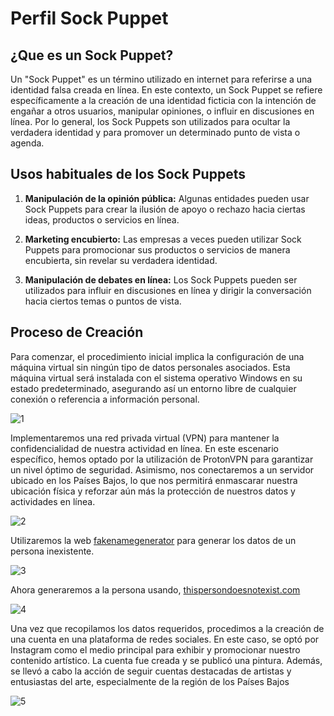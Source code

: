 # Perfil Sock Puppet
## ¿Que es un Sock Puppet?
Un "Sock Puppet" es un término utilizado en internet para referirse a una identidad falsa creada en línea. En este contexto, un Sock Puppet se refiere específicamente a la creación de una identidad ficticia con la intención de engañar a otros usuarios, manipular opiniones, o influir en discusiones en línea. Por lo general, los Sock Puppets son utilizados para ocultar la verdadera identidad y para promover un determinado punto de vista o agenda.

## Usos habituales de los Sock Puppets

1. **Manipulación de la opinión pública:** Algunas entidades pueden usar Sock Puppets para crear la ilusión de apoyo o rechazo hacia ciertas ideas, productos o servicios en línea.

2. **Marketing encubierto:** Las empresas a veces pueden utilizar Sock Puppets para promocionar sus productos o servicios de manera encubierta, sin revelar su verdadera identidad.

3. **Manipulación de debates en línea:** Los Sock Puppets pueden ser utilizados para influir en discusiones en línea y dirigir la conversación hacia ciertos temas o puntos de vista.

## Proceso de Creación

Para comenzar, el procedimiento inicial implica la configuración de una máquina virtual sin ningún tipo de datos personales asociados. Esta máquina virtual será instalada con el sistema operativo Windows en su estado predeterminado, asegurando así un entorno libre de cualquier conexión o referencia a información personal.

<!-- <p align="center">
<img src='https://github.com/PlacidoDiaz/SockPuppet/assets/86500067/7b8ddbfc-40df-464d-81bc-9da2f74a78b7' width='700'>
</p> -->
![1](https://github.com/PlacidoDiaz/SockPuppet/assets/86500067/7b8ddbfc-40df-464d-81bc-9da2f74a78b7)

Implementaremos una red privada virtual (VPN) para mantener la confidencialidad de nuestra actividad en línea. En este escenario específico, hemos optado por la utilización de ProtonVPN para garantizar un nivel óptimo de seguridad. Asimismo, nos conectaremos a un servidor ubicado en los Países Bajos, lo que nos permitirá enmascarar nuestra ubicación física y reforzar aún más la protección de nuestros datos y actividades en línea.

<!-- <p align="center">
<img src='https://github.com/PlacidoDiaz/SockPuppet/assets/86500067/fbbae4e2-f3f6-4142-8ed1-504d17386060' width='700'>
</p> -->
![2](https://github.com/PlacidoDiaz/SockPuppet/assets/86500067/fbbae4e2-f3f6-4142-8ed1-504d17386060)

Utilizaremos la web [fakenamegenerator](https://es.fakenamegenerator.com) para generar los datos de un persona inexistente.

<!-- <p align="center">
<img src='https://github.com/PlacidoDiaz/SockPuppet/assets/86500067/66a25d0d-f224-48e8-bbb5-3ccb10dab335' width='700'>
</p> -->
![3](https://github.com/PlacidoDiaz/SockPuppet/assets/86500067/66a25d0d-f224-48e8-bbb5-3ccb10dab335)

Ahora generaremos a la persona usando, [thispersondoesnotexist.com](https://thispersondoesnotexist.com)

<!-- <p align="center">
<img src='https://github.com/PlacidoDiaz/SockPuppet/assets/86500067/4b9b211c-e24d-4ce1-baee-83cdd7767bb3' width='350'>
</p> -->
![4](https://github.com/PlacidoDiaz/SockPuppet/assets/86500067/4b9b211c-e24d-4ce1-baee-83cdd7767bb3)

Una vez que recopilamos los datos requeridos, procedimos a la creación de una cuenta en una plataforma de redes sociales. En este caso, se optó por Instagram como el medio principal para exhibir y promocionar nuestro contenido artístico. La cuenta fue creada y se publicó una pintura. Además, se llevó a cabo la acción de seguir cuentas destacadas de artistas y entusiastas del arte, especialmente de la región de los Países Bajos

<!-- <p align="center">
<img src='https://github.com/PlacidoDiaz/SockPuppet/assets/86500067/69e4f81e-afb1-4283-96c0-c8f8195f5e67' width='700'>
</p> -->
![5](https://github.com/PlacidoDiaz/SockPuppet/assets/86500067/69e4f81e-afb1-4283-96c0-c8f8195f5e67)
